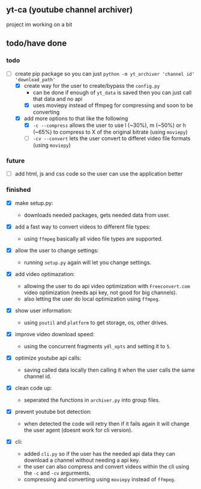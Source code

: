 ## yt-ca (youtube channel archiver)

project im working on a bit

## todo/have done

### todo

- [ ] create pip package so you can just `python -m yt_archiver 'channel id' 'download_path'`
    - [X] create way for the user to create/bypass the `config.py`
        - can be done if enough of `yt_data` is saved then you can just call that data and no api
        - [X] uses moviepy instead of ffmpeg for compressing and soon to be converting
    - [X] add more options to that like the following
        - [X] `-c --compress` allows the user to use l (~30%), m (~50%) or h (~65%) to compress to X of the original bitrate (using `moviepy`)
        - [ ] `-cv --convert` lets the user convert to differet video file formats (using `moviepy`)

### future

- [ ] add html, js and css code so the user can use the application better

### finished

- [X] make setup.py:
    - downloads needed packages, gets needed data from user.

- [X] add a fast way to convert videos to different file types:
    - using `ffmpeg` basically all video file types are supported.

- [X] allow the user to change settings:
    - running `setup.py` again will let you change settings.

- [X] add video optimazation:
    - allowing the user to do api video optimization with `Freeconvert.com` video optimization (needs api key, not good for big channels).
    - also letting the user do local optimization using `ffmpeg`.

- [X] show user information:
    - using `psutil` and `platform` to get storage, os, other drives.

- [X] improve video download speed:
    - using the concurrent fragments `ydl_opts` and setting it to `5`.

- [X] optimize youtube api calls:
    - saving called data locally then calling it when the user calls the same channel id.

- [X] clean code up:
    - seperated the functions in `archiver.py` into group files.

- [X] prevent youtube bot detection:
    - when detected the code will retry then if it fails again it will change the user agent (doesnt work for cli version).

- [X] cli:
    - added `cli.py` so if the user has the needed api data they can download a channel without needing a api key.
    - the user can also compress and convert videos within the cli using the `-c` and `-cv` argurments.
    - compressing and converting using `moviepy` instead of `ffmpeg`.
